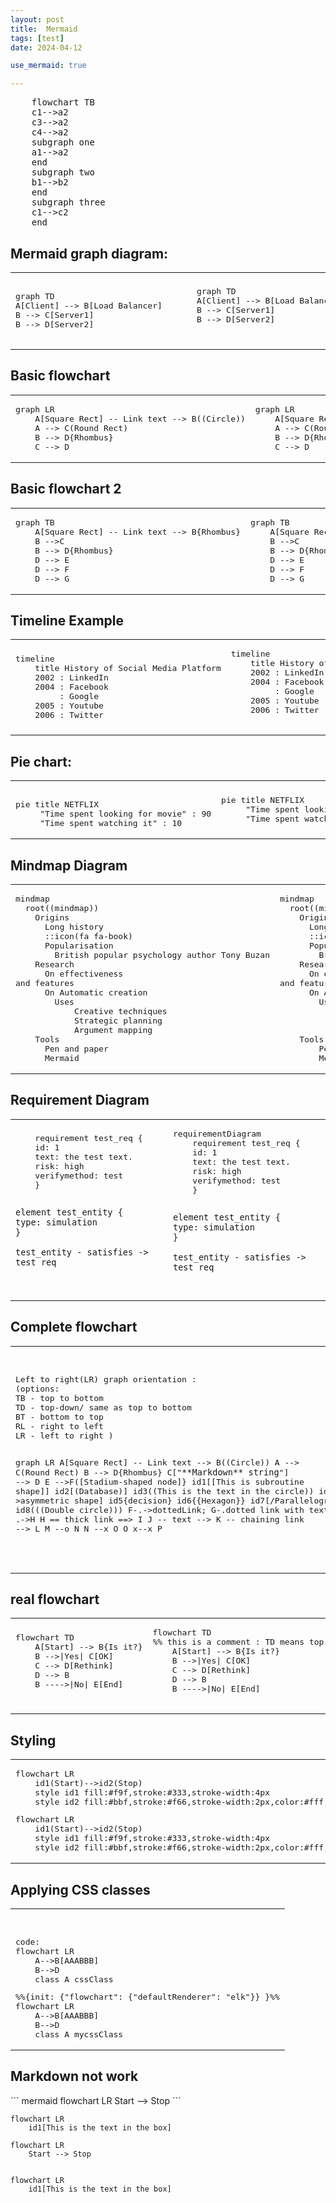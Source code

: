 ```yaml
---
layout: post
title:  Mermaid
tags: [test]
date: 2024-04-12

use_mermaid: true

---
```


<html>
<body>

 <pre class="mermaid">
    flowchart TB
    c1-->a2
    c3-->a2
    c4-->a2
    subgraph one
    a1-->a2
    end
    subgraph two
    b1-->b2
    end
    subgraph three
    c1-->c2
    end
</pre>

<h2>Mermaid graph diagram:</h2>
<table><tr>
<td>
<pre>
graph TD 
A[Client] --> B[Load Balancer] 
B --> C[Server1] 
B --> D[Server2]
</pre>
</td>
<td>
<pre class="mermaid">
	graph TD 
	A[Client] --> B[Load Balancer] 
	B --> C[Server1] 
	B --> D[Server2]
 </pre>
</td>
<td><pre>
   graph TD 
	A[Client] -->|tcp_123| B
	B(Load Balancer) 
	B -->|tcp_456| C[Server1] 
	B -->|tcp_456| D[Server2]
</pre></td>
<td>
<pre class="mermaid">
	graph TD 
	A[Client] -->|tcp_123| B
	B(Load Balancer) 
	B -->|tcp_456| C[Server1] 
	B -->|tcp_456| D[Server2]
 </pre>
</td>
</tr></table>

<h2>Basic flowchart</h2>
<table><tr><td>
<pre>
graph LR
    A[Square Rect] -- Link text --> B((Circle))
    A --> C(Round Rect)
    B --> D{Rhombus}
    C --> D
</pre>
</td><td>
<pre class="mermaid">
graph LR
    A[Square Rect] -- Link text --> B((Circle))
    A --> C(Round Rect)
    B --> D{Rhombus}
    C --> D
</pre>
</td></tr></table>

<h2>Basic flowchart 2</h2>
<table><tr><td>
<pre>
graph TB
    A[Square Rect] -- Link text --> B{Rhombus}
    B -->C
    B --> D{Rhombus}
    D --> E
    D --> F
    D --> G
</pre>
</td><td>
<pre class="mermaid">
graph TB
    A[Square Rect] -- Link text --> B{Rhombus}
    B -->C
    B --> D{Rhombus}
    D --> E
    D --> F
    D --> G
</pre>
</td></tr></table>


<h2>Timeline Example</h2>
<table><tr><td>
<pre>timeline
    title History of Social Media Platform
    2002 : LinkedIn
    2004 : Facebook
         : Google
    2005 : Youtube
    2006 : Twitter
</pre>
</td><td>
 <pre class="mermaid">
timeline
    title History of Social Media Platform
    2002 : LinkedIn
    2004 : Facebook
         : Google
    2005 : Youtube
    2006 : Twitter
	</pre>
</td></tr></table>

<h2>Pie chart:</h2>
<table><tr><td>
<pre>	
pie title NETFLIX
	 "Time spent looking for movie" : 90
	 "Time spent watching it" : 10
</pre>
</td><td>
 <pre class="mermaid">
pie title NETFLIX
	 "Time spent looking for movie" : 90
	 "Time spent watching it" : 10
</pre>
</td></tr></table>

<h2>Mindmap Diagram</h2>
<table><tr><td>
<pre>
mindmap
  root((mindmap))
    Origins
      Long history
      ::icon(fa fa-book)
      Popularisation
        British popular psychology author Tony Buzan
    Research
      On effectiveness<br/>and features
      On Automatic creation
        Uses
            Creative techniques
            Strategic planning
            Argument mapping
    Tools
      Pen and paper
      Mermaid
</pre>
</td><td>
<pre class="mermaid">
mindmap
  root((mindmap))
    Origins
      Long history
      ::icon(fa fa-book)
      Popularisation
        British popular psychology author Tony Buzan
    Research
      On effectiveness<br/>and features
      On Automatic creation
        Uses
            Creative techniques
            Strategic planning
            Argument mapping
    Tools
        Pen and paper
        Mermaid
</pre>
</td></tr></table>

<h2>Requirement Diagram</h2>
<table><tr><td>
<pre>
    requirement test_req {
    id: 1
    text: the test text.
    risk: high
    verifymethod: test
    }

    element test_entity {
    type: simulation
    }

    test_entity - satisfies -> test_req
</pre>
</td><td>
<pre  class="mermaid">
requirementDiagram
    requirement test_req {
    id: 1
    text: the test text.
    risk: high
    verifymethod: test
    }

    element test_entity {
    type: simulation
    }

    test_entity - satisfies -> test_req
</pre>
</td></tr></table>

<h2>Complete flowchart</h2>
<table><tr><td>
<pre>
Left to right(LR) graph orientation :
(options:
TB - top to bottom
TD - top-down/ same as top to bottom
BT - bottom to top
RL - right to left
LR - left to right )

graph LR
    A[Square Rect] -- Link text --> B((Circle))
    A --> C(Round Rect)
    B --> D{Rhombus}
    C["`**Markdown** string`"] --> D
	E -->F([Stadium-shaped node]}
	id1[[This is  subroutine shape]]
	id2[(Database)]
	id3((This is the text in the circle))
	id4 >asymmetric shape]
	id5{decision} 
	id6{{Hexagon}}
	id7[/Parallelogram/] 
	id8(((Double circle)))
	F-.->dottedLink;
	G-.dotted link with text .->H
	H == thick link ==> I
	J -- text --> K -- chaining link --> L
	M --o N
    N --x O
	O x--x P
</pre>
</td><td>
<pre class="mermaid">
graph LR
    A[Square Rect] -- Link text --> B((Circle))
    A --> C(Round Rect)
    B --> D{Rhombus}
    C --> E["`**Markdown** string`"] 
	E -->F([Stadium-shaped node])
	id1[[This is subroutine shape]]
	id2[(Database)]
	id3((This is the text in the circle))
	id4>asymmetric shape]
	id5{decision}
	id6{{Hexagon}}	
	id7[/Parallelogram/]
	id8(((Double circle)))
	F-.->dottedLink;
	G-.dotted link with text .->H
	H == thick link ==> I
	J -- text --> K -- chaining link --> L
	M --o N
    N --x O
	O x--x P
	
</pre>
</td></tr></table>

<h2>real flowchart</h2>
<table><tr><td>
<pre>
flowchart TD
    A[Start] --> B{Is it?}
    B -->|Yes| C[OK]
    C --> D[Rethink]
    D --> B
    B ---->|No| E[End]

</pre>
</td><td>
<pre class="mermaid">
flowchart TD
%% this is a comment : TD means top down orientation of the chart
    A[Start] --> B{Is it?}
    B -->|Yes| C[OK]
    C --> D[Rethink]
    D --> B
    B ---->|No| E[End]

</pre>
</td></tr></table>

<h2>Styling</h2>
<table><tr><td>
<pre>
flowchart LR
    id1(Start)-->id2(Stop)
    style id1 fill:#f9f,stroke:#333,stroke-width:4px
    style id2 fill:#bbf,stroke:#f66,stroke-width:2px,color:#fff,stroke-dasharray: 5 5
</pre>
<pre  class="mermaid">
flowchart LR
    id1(Start)-->id2(Stop)
    style id1 fill:#f9f,stroke:#333,stroke-width:4px
    style id2 fill:#bbf,stroke:#f66,stroke-width:2px,color:#fff,stroke-dasharray: 5 5
</pre>
</td></tr></table>

<h2>Applying CSS classes</h2>
<table><tr><td>
<pre>
<!-- predefine class -->
<style>
  .cssClass > rect {
    fill: #ff0000;
    stroke: #ffff00;
    stroke-width: 4px;
	font-size:20px;
  }
</style>
code:
flowchart LR
    A-->B[AAA<span>BBB</span>]
    B-->D
    class A cssClass
</pre>
<style>
  .mycssClass  {
    font-size:20px;
  }
</style>
<pre  class="mermaid">
%%{init: {"flowchart": {"defaultRenderer": "elk"}} }%%
flowchart LR
    A-->B[AAA<span>BBB</span>]
    B-->D
    class A mycssClass
</pre>
</td></tr></table>

<h2>Markdown not work</h2>
``` mermaid
flowchart LR
    Start --> Stop
```

~~~
flowchart LR
    id1[This is the text in the box]

~~~

~~~ mermaid
flowchart LR
    Start --> Stop


flowchart LR
    id1[This is the text in the box]
~~~

<!-------------------------------------------------------------------------------------->
</body>

<!--
<script type="module">
      import mermaid from 'https://cdn.jsdelivr.net/npm/mermaid@10/dist/mermaid.esm.min.mjs';
      mermaid.initialize({ startOnLoad: true });
</script>
-->

</html>

